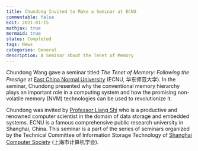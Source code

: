 ```yaml
---
title: Chundong Invited to Make a Seminar at ECNU
commentable: false
Edit: 2021-01-15
mathjax: true
mermaid: true
status: Completed
tags: News
categories: General
description: A Seminar about the Tenet of Memory
---
```


<p>Chundong Wang gave a seminar titled <i>The Tenet of Memory: Following the Prestige</i> at <a href="https://www.ecnu.edu.cn/" target="_blank">East China Normal University</a> (ECNU, &#x534e;&#x4e1c;&#x5e08;&#x8303;&#x5927;&#x5b66;). In the seminar, Chundong presented why the conventional memory hierarchy plays an important role in a computing system and how the promising non-volatile memory (NVM) technologies can be used to revolutionize it.</p>

<p>Chundong was invited by <a href="https://faculty.ecnu.edu.cn/_s16/sl2_13905/main.psp">Professor Liang Shi</a> who is a productive and renowned computer scientist in the domain of data storage and embedded systems. ECNU is a famous comprehensive public research university in Shanghai, China. This seminar is a part of the series of seminars organized by the Technical Committee of Information Storage Technology of <a href="http://scs.sh.cn/" target="_blank">Shanghai Computer Society</a> (&#19978;&#28023;&#24066;&#35745;&#31639;&#26426;&#23398;&#20250;).</p>



